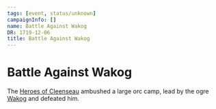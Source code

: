 ```yaml
---
tags: [event, status/unknown]
campaignInfo: []
name: Battle Against Wakog
DR: 1719-12-06
title: Battle Against Wakog
---
```


# Battle Against Wakog

The [Heroes of Cleenseau](<../../../../people/pcs/cleenseau/heroes-of-cleenseau.md>) ambushed a large orc camp, lead by the ogre [Wakog](<../../../../people/other-nonhumans/wakog.md>) and defeated him.